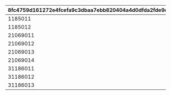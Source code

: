 |8fc4759d161272e4fcefa9c3dbaa7ebb820404a4d0dfda2fde9c84792ab6be5c|e674852198be67b8f5da25447959e892e58e6785258ed7598722832f6df97f29|bbccda9ff59f5046d6e26f66e669c3f4ebf8e7609ead6337dd304350714c722c|cd80f22cfae5d44dcf13331f824f1c9ea734a29a342643dd3c1746f5f5edc5bf|067cae920ebdd7a71755d14b1cdf2856ad7fdc8d124abfd849e69c3b66d53af7|939c4036ed4faf46fa6aa8f39f659385ef46879d62abc4cadddfc6c15372adf4|
| --- | --- | --- | --- | --- | --- |
|1185011|3000|1|-1|5|118501|
|1185012|500000000|2|94000|3|118501|
|21069011|3000|1|-1|5|106901|
|21069012|500000000|2|94000|3|106901|
|21069013|0|3|118501|1|106901|
|21069014|0|4|2015009|2|106901|
|31186011|3000|1|-1|5|118601|
|31186012|500000000|2|94000|3|118601|
|31186013|0|3|4001004|2|118601|